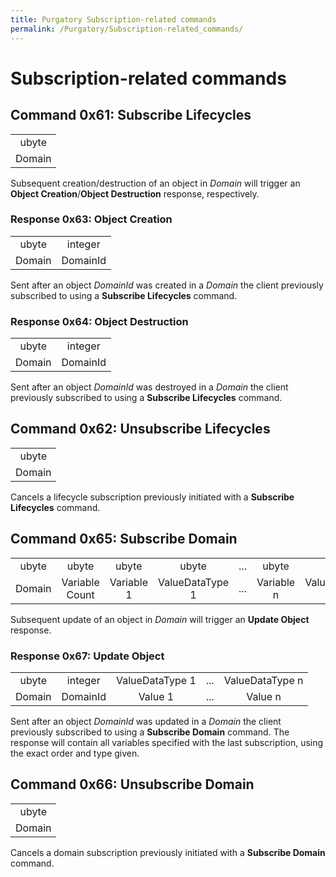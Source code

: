 ```yaml
---
title: Purgatory Subscription-related commands
permalink: /Purgatory/Subscription-related_commands/
---
```


Subscription-related commands
=============================

Command 0x61: Subscribe Lifecycles
----------------------------------

|        |
|:------:|
|  ubyte |
| Domain |

Subsequent creation/destruction of an object in *Domain* will trigger an **Object Creation**/**Object Destruction** response, respectively.

### Response 0x63: Object Creation

|        |          |
|:------:|:--------:|
|  ubyte |  integer |
| Domain | DomainId |

Sent after an object *DomainId* was created in a *Domain* the client previously subscribed to using a **Subscribe Lifecycles** command.

### Response 0x64: Object Destruction

|        |          |
|:------:|:--------:|
|  ubyte |  integer |
| Domain | DomainId |

Sent after an object *DomainId* was destroyed in a *Domain* the client previously subscribed to using a **Subscribe Lifecycles** command.

Command 0x62: Unsubscribe Lifecycles
------------------------------------

|        |
|:------:|
|  ubyte |
| Domain |

Cancels a lifecycle subscription previously initiated with a **Subscribe Lifecycles** command.

Command 0x65: Subscribe Domain
------------------------------

|        |                |            |                 |     |            |                 |
|:------:|:--------------:|:----------:|:---------------:|:---:|:----------:|:---------------:|
|  ubyte |      ubyte     |    ubyte   |      ubyte      | ... |    ubyte   |      ubyte      |
| Domain | Variable Count | Variable 1 | ValueDataType 1 | ... | Variable n | ValueDataType n |

Subsequent update of an object in *Domain* will trigger an **Update Object** response.

### Response 0x67: Update Object

|        |          |                 |     |                 |
|:------:|:--------:|:---------------:|:---:|:---------------:|
|  ubyte |  integer | ValueDataType 1 | ... | ValueDataType n |
| Domain | DomainId |     Value 1     | ... |     Value n     |

Sent after an object *DomainId* was updated in a *Domain* the client previously subscribed to using a **Subscribe Domain** command. The response will contain all variables specified with the last subscription, using the exact order and type given.

Command 0x66: Unsubscribe Domain
--------------------------------

|        |
|:------:|
|  ubyte |
| Domain |

Cancels a domain subscription previously initiated with a **Subscribe Domain** command.